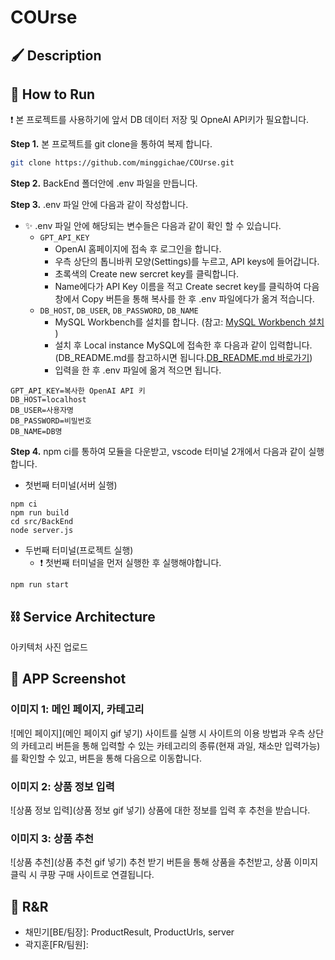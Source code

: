 # COUrse

## 🖌 Description

## 🔧 How to Run

❗ 본 프로젝트를 사용하기에 앞서 DB 데이터 저장 및 OpneAI API키가 필요합니다.

**Step 1.** 본 프로젝트를 git clone을 통하여 복제 합니다.

```bash
git clone https://github.com/minggichae/COUrse.git
```

**Step 2.** BackEnd 폴더안에 .env 파일을 만듭니다.

**Step 3.** .env 파일 안에 다음과 같이 작성합니다.

- ✨ .env 파일 안에 해당되는 변수들은 다음과 같이 확인 할 수 있습니다.
  - `GPT_API_KEY`
    - OpenAI 홈페이지에 접속 후 로그인을 합니다.
    - 우측 상단의 톱니바퀴 모양(Settings)를 누르고, API keys에 들어갑니다.
    - 초록색의 Create new sercret key를 클릭합니다.
    - Name에다가 API Key 이름을 적고 Create secret key를 클릭하여 다음 창에서 Copy 버튼을 통해 복사를 한 후 .env 파일에다가 옮겨 적습니다.
  - `DB_HOST`, `DB_USER`, `DB_PASSWORD`, `DB_NAME`
    - MySQL Workbench를 설치를 합니다.
      (참고: [MySQL Workbench 설치](https://giveme-happyending.tistory.com/203#article-3--%F0%9F%92%BB-mysql-%EC%84%A4%EC%B9%98) )
    - 설치 후 Local instance MySQL에 접속한 후 다음과 같이 입력합니다.
      (DB_README.md를 참고하시면 됩니다.[DB_README.md 바로가기](https://github.com/minggichae/COUrse/blob/main/src/BackEnd/DB_README.md))
    - 입력을 한 후 .env 파일에 옮겨 적으면 됩니다.

```env
GPT_API_KEY=복사한 OpenAI API 키
DB_HOST=localhost
DB_USER=사용자명
DB_PASSWORD=비밀번호
DB_NAME=DB명
```

**Step 4.** npm ci를 통하여 모듈을 다운받고, vscode 터미널 2개에서 다음과 같이 실행합니다.

- 첫번째 터미널(서버 실행)

```
npm ci
npm run build
cd src/BackEnd
node server.js
```

- 두번째 터미널(프로젝트 실행)
  - ❗ 첫번째 터미널을 먼저 실행한 후 실행해야합니다.

```
npm run start
```

## ⛓️ Service Architecture

아키텍처 사진 업로드

## 📱 APP Screenshot

### 이미지 1: 메인 페이지, 카테고리

![메인 페이지](메인 페이지 gif 넣기)
사이트를 실행 시 사이트의 이용 방법과 우측 상단의 카테고리 버튼을 통해 입력할 수 있는 카테고리의 종류(현재 과일, 채소만 입력가능)를 확인할 수 있고, 버튼을 통해 다음으로 이동합니다.

### 이미지 2: 상품 정보 입력

![상품 정보 입력](상품 정보 gif 넣기)
상품에 대한 정보를 입력 후 추천을 받습니다.

### 이미지 3: 상품 추천

![상품 추천](상품 추천 gif 넣기)
추천 받기 버튼을 통해 상품을 추천받고, 상품 이미지 클릭 시 쿠팡 구매 사이트로 연결됩니다.

## 🚨 R&R

- 채민기[BE/팀장]: ProductResult, ProductUrls, server
- 곽지훈[FR/팀원]:
